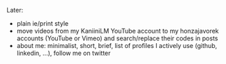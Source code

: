 
Later:
- plain ie/print style
- move videos from my KaniiniLM YouTube account to my honzajavorek accounts (YouTube or Vimeo) and search/replace their codes in posts
- about me: minimalist, short, brief, list of profiles I actively use (github, linkedin, ...), follow me on twitter
